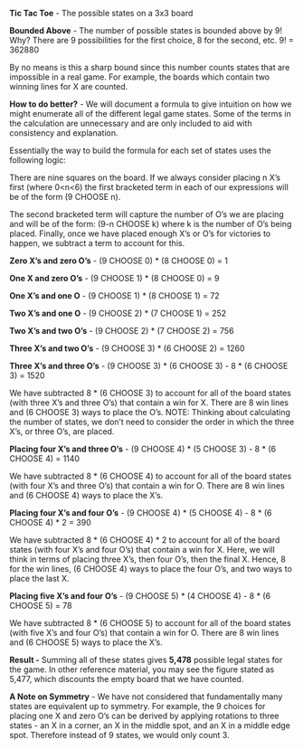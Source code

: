 **Tic Tac Toe** - The possible states on a 3x3 board

**Bounded Above** - The number of possible states is bounded above by 9! Why? There are 9 possibilities for the first choice, 8 for the second, etc.
9! = 362880

By no means is this a sharp bound since this number counts states that are impossible in a real game. For example, the boards which contain two winning lines for X are counted.

**How to do better?** - We will document a formula to give intuition on how we might enumerate all of the different legal game states. Some of the terms in the calculation are unnecessary and are only included to aid with consistency and explanation.

Essentially the way to build the formula for each set of states uses the following logic:

There are nine squares on the board. If we always consider placing n X’s first (where 0<n<6) the first bracketed term in each of our expressions will be of the form (9 CHOOSE n).

The second bracketed term will capture the number of O’s we are placing and will be of the form: (9-n CHOOSE k) where k is the number of O’s being placed.
Finally, once we have placed enough X’s or O’s for victories to happen, we subtract a term to account for this.

**Zero X’s and zero O’s** - (9 CHOOSE 0) * (8 CHOOSE 0) = 1

**One X and zero O’s** - (9 CHOOSE 1) * (8 CHOOSE 0) = 9

**One X’s and one O** - (9 CHOOSE 1) * (8 CHOOSE 1) = 72

**Two X’s and one O** - (9 CHOOSE 2) * (7 CHOOSE 1) = 252

**Two X’s and two O’s** - (9 CHOOSE 2) * (7 CHOOSE 2) = 756

**Three X’s and two O’s** - (9 CHOOSE 3) * (6 CHOOSE 2) = 1260

**Three X’s and three O’s** - (9 CHOOSE 3) * (6 CHOOSE 3) - 8 * (6 CHOOSE 3) = 1520

We have subtracted 8 * (6 CHOOSE 3) to account for all of the board states (with three X’s and three O’s) that contain a win for X. There are 8 win lines and (6 CHOOSE 3) ways to place the O’s. NOTE: Thinking about calculating the number of states, we don’t need to consider the order in which the three X’s, or three O’s, are placed.     

**Placing four X’s and three O’s** - (9 CHOOSE 4) * (5 CHOOSE 3) - 8 * (6 CHOOSE 4) = 1140

We have subtracted 8 * (6 CHOOSE 4) to account for all of the board states (with four X’s and three O’s) that contain a win for O. There are 8 win lines and (6 CHOOSE 4) ways to place the X’s.  

**Placing four X’s and four O’s** - (9 CHOOSE 4) * (5 CHOOSE 4) - 8 * (6 CHOOSE 4) * 2 = 390

We have subtracted 8 * (6 CHOOSE 4) * 2 to account for all of the board states (with four X’s and four O’s) that contain a win for X. Here, we will think in terms of placing three X’s, then four O’s, then the final X. Hence, 8 for the win lines, (6 CHOOSE 4) ways to place the four O’s, and two ways to place the last X.  

**Placing five X’s and four O’s** - (9 CHOOSE 5) * (4 CHOOSE 4) - 8 * (6 CHOOSE 5) = 78

We have subtracted 8 * (6 CHOOSE 5) to account for all of the board states (with five X’s and four O’s) that contain a win for O. There are 8 win lines and (6 CHOOSE 5) ways to place the X’s.  

**Result -** Summing all of these states gives **5,478** possible legal states for the game. In other reference material, you may see the figure stated as 5,477, which discounts the empty board that we have counted.

**A Note on Symmetry** - We have not considered that fundamentally many states are equivalent up to symmetry. For example, the 9 choices for placing one X and zero O’s can be derived by applying rotations to three states - an X in a corner, an X in the middle spot, and an X in a middle edge spot. Therefore instead of 9 states, we would only count 3.

